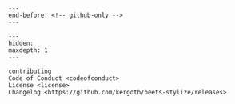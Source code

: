 ```{include} ../README.md
---
end-before: <!-- github-only -->
---
```

[license]: license
[contributor guide]: contributing
[command-line reference]: usage
[Album Listing]: images/album_listing.png
[Track Listing]: images/track_listing.png
[Nocolor Listing]: images/nocolor_listing.png
[Link Listing]: images/link_listing.png

```{toctree}
---
hidden:
maxdepth: 1
---

contributing
Code of Conduct <codeofconduct>
License <license>
Changelog <https://github.com/kergoth/beets-stylize/releases>
```
